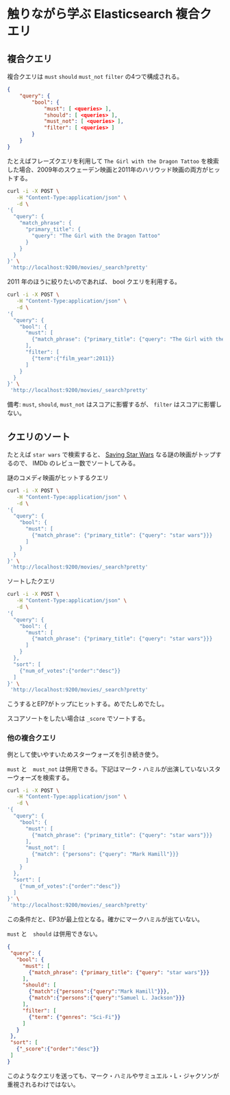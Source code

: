 # 触りながら学ぶ Elasticsearch 複合クエリ

## 複合クエリ

複合クエリは `must` `should` `must_not` `filter` の4つで構成される。

```json
{
    "query": {
        "bool": {
            "must": [ <queries> ],
            "should": [ <queries> ],
            "must_not": [ <queries> ],
            "filter": [ <queries> ]
        }
    }
}
```

たとえばフレーズクエリを利用して `The Girl with the Dragon Tattoo` を検索した場合、2009年のスウェーデン映画と2011年のハリウッド映画の両方がヒットする。

```sh
curl -i -X POST \
   -H "Content-Type:application/json" \
   -d \
'{
  "query": {
    "match_phrase": {
      "primary_title": {
        "query": "The Girl with the Dragon Tattoo"
      }
    }
  }
}' \
 'http://localhost:9200/movies/_search?pretty'
```

2011 年のほうに絞りたいのであれば、 bool クエリを利用する。

```sh
curl -i -X POST \
   -H "Content-Type:application/json" \
   -d \
'{
  "query": {
    "bool": {
      "must": [
        {"match_phrase": {"primary_title": {"query": "The Girl with the Dragon Tattoo"}}}
      ],
      "filter": [
        {"term":{"film_year":2011}}
      ]
    }
  }
}' \
 'http://localhost:9200/movies/_search?pretty'
```

備考: `must`, `should`, `must_not` はスコアに影響するが、 `filter` はスコアに影響しない。

## クエリのソート

たとえば `star wars` で検索すると、 [Saving Star Wars](https://en.wikipedia.org/wiki/Saving_Star_Wars) なる謎の映画がトップするので、 IMDb のレビュー数でソートしてみる。

謎のコメディ映画がヒットするクエリ

```sh
curl -i -X POST \
   -H "Content-Type:application/json" \
   -d \
'{
  "query": {
    "bool": {
      "must": [
        {"match_phrase": {"primary_title": {"query": "star wars"}}}
      ]
    }
  }
}' \
 'http://localhost:9200/movies/_search?pretty'
```

ソートしたクエリ

```sh
curl -i -X POST \
   -H "Content-Type:application/json" \
   -d \
'{
  "query": {
    "bool": {
      "must": [
        {"match_phrase": {"primary_title": {"query": "star wars"}}}
      ]
    }
  },
  "sort": [
    {"num_of_votes":{"order":"desc"}}
  ]
}' \
 'http://localhost:9200/movies/_search?pretty'
```

こうするとEP7がトップにヒットする。めでたしめでたし。

スコアソートをしたい場合は `_score` でソートする。

### 他の複合クエリ

例として使いやすいためスターウォーズを引き続き使う。

`must` と　`must_not` は併用できる。下記はマーク・ハミルが出演していないスターウォーズを検索する。

```sh
curl -i -X POST \
   -H "Content-Type:application/json" \
   -d \
'{
  "query": {
    "bool": {
      "must": [
        {"match_phrase": {"primary_title": {"query": "star wars"}}}
      ],
      "must_not": [
        {"match": {"persons": {"query": "Mark Hamill"}}}
      ]
    }
  },
  "sort": [
    {"num_of_votes":{"order":"desc"}}
  ]
}' \
 'http://localhost:9200/movies/_search?pretty'
 ```

 この条件だと、EP3が最上位となる。確かにマークハミルが出ていない。

 `must` と　`should` は併用できない。

 ```json
 {
  "query": {
    "bool": {
      "must": [
        {"match_phrase": {"primary_title": {"query": "star wars"}}}
      ],
      "should": [
        {"match":{"persons":{"query":"Mark Hamill"}}},
        {"match":{"persons":{"query":"Samuel L. Jackson"}}}
      ],
      "filter": [
        {"term": {"genres": "Sci-Fi"}}
      ]
    }
  },
  "sort": [
    {"_score":{"order":"desc"}}
  ]
}
```
このようなクエリを送っても、マーク・ハミルやサミュエル・L・ジャクソンが重視されるわけではない。
